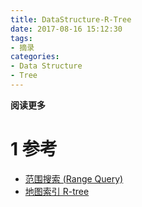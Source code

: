 ```yaml
---
title: DataStructure-R-Tree
date: 2017-08-16 15:12:30
tags: 
- 摘录
categories: 
- Data Structure
- Tree
---
```


**阅读更多**

<!--more-->

# 1 参考

* [范围搜索 (Range Query)](http://blog.csdn.net/liuqiyao_01/article/details/8478719)
* [地图索引 R-tree](http://blog.csdn.net/sunmenggmail/article/details/8122743)
